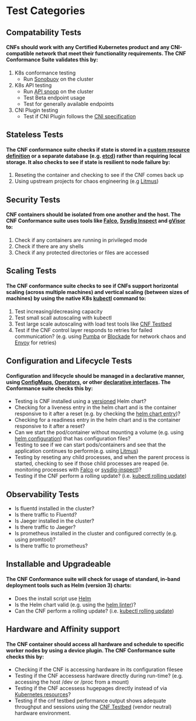 # Test Categories
## Compatability Tests
#### CNFs should work with any Certified Kubernetes product and any CNI-compatible network that meet their functionality requirements.  The CNF Conformance Suite validates this by:
1. K8s conformance testing
    * Run [Sonobuoy](https://github.com/cncf/k8s-conformance/blob/master/instructions.md) on the cluster
3. K8s API testing
    * Run [API snoop](https://github.com/cncf/apisnoop) on the cluster
    * Test Beta endpoint usage
    * Test for generally available endpoints
5. CNI Plugin testing
    * Test if CNI Plugin follows the [CNI specification](https://github.com/containernetworking/cni/blob/master/SPEC.md)

## Stateless Tests
#### The CNF conformance suite checks if state is stored in a [custom resource definition](https://kubernetes.io/docs/concepts/extend-kubernetes/api-extension/custom-resources/) or a separate database (e.g. [etcd](https://github.com/etcd-io/etcd)) rather than requiring local storage.  It also checks to see if state is resilient to node failure by:
1. Reseting the container and checking to see if the CNF comes back up
2. Using upstream projects for chaos engineering (e.g [Litmus](//https://github.com/litmuschaos/litmus))
## Security Tests
#### CNF containers should be isolated from one another and the host.  The CNF Conformance suite uses tools like [Falco](https://github.com/falcosecurity/falco), [Sysdig Inspect](https://github.com/draios/sysdig-inspect) and [gVisor](https://github.com/google/gvisor) to:
1. Check if any containers are running in privileged mode
2. Check if there are any shells
3. Check if any protected directories or files are accessed

## Scaling Tests
#### The CNF conformance suite checks to see if CNFs support horizontal scaling (across multiple machines) and vertical scaling (between sizes of machines) by using the native K8s [kubectl](https://kubernetes.io/docs/reference/kubectl/cheatsheet/#scaling-resources) command to:
1. Test increasing/decreasing capacity
2. Test small scall autoscaling with kubectl
3. Test large scale autoscaling with load test tools like [CNF Testbed](https://github.com/cncf/cnf-testbed)
4. Test if the CNF control layer responds to retries for failed communication? (e.g. using [Pumba](https://github.com/alexei-led/pumba) or [Blockade](https://github.com/worstcase/blockade) for network chaos and [Envoy](https://github.com/envoyproxy/envoy) for retries)

## Configuration and Lifecycle Tests

#### Configuration and lifecycle should be managed in a declarative manner, using [ConfigMaps](https://kubernetes.io/docs/tasks/configure-pod-container/configure-pod-configmap/), [Operators](https://kubernetes.io/docs/concepts/extend-kubernetes/operator/), or other [declarative interfaces](https://kubernetes.io/docs/concepts/overview/working-with-objects/kubernetes-objects/#understanding-kubernetes-objects).  The Conformance suite checks this by:

* Testing is CNF installed using a [versioned](https://helm.sh/docs/topics/chart_best_practices/dependencies/#versions) Helm chart? 
* Checking for a liveness entry in the helm chart and is the container responsive to it after a reset (e.g. by checking the [helm chart entry](https://kubernetes.io/docs/tasks/configure-pod-container/configure-liveness-readiness-startup-probes/))?
*  Checking for a readiness entry in the helm chart and is the container responsive to it after a reset?
*  Can we start the pod/container without mounting a volume (e.g. using [helm configuration](https://kubernetes.io/docs/tasks/configure-pod-container/configure-volume-storage/)) that has configuration files?
* Testing to see if we can start pods/containers and see that the application continues to perform(e.g. using [Litmus](https://github.com/litmuschaos/litmus))
*  Testing by reseting any child processes, and when the parent process is started, checking to see if those child processes are reaped (ie. monitoring processes with [Falco](https://github.com/falcosecurity/falco) or [sysdig-inspect](https://github.com/draios/sysdig-inspect))?
* Testing if the CNF perform a rolling update? (i.e. [kubectl rolling update](https://kubernetes.io/docs/tasks/run-application/rolling-update-replication-controller/))

## Observability Tests
* Is fluentd installed in the cluster?
* Is there traffic to Fluentd?
* Is Jaeger installed in the cluster?
* Is there traffic to Jaeger?
* Is prometheus installed in the cluster and configured correctly (e.g. using promtool)?
* Is there traffic to prometheus? 

## Installable and Upgradeable
#### The CNF Conformance suite will check for usage of standard, in-band deployment tools such as Helm (version 3) charts:
* Does the install script use [Helm](https://github.com/helm/)
* Is the Helm chart valid (e.g. using the [helm linter](https://github.com/helm/chart-testing))?
* Can the CNF perform a rolling update? (i.e. [kubectl rolling update](https://kubernetes.io/docs/tasks/run-application/rolling-update-replication-controller/))

## Hardware and Affinity support
#### The CNF container should access all hardware and schedule to specific worker nodes by using a device plugin.  The CNF Conformance suite checks this by:

* Checking if the CNF is accessing hardware in its configuration filesee
* Testing if the CNF accessess hardware directly during run-time? (e.g. accessing the host /dev or /proc from a mount)
* Testing if the CNF accessess hugepages directly instead of via [Kubernetes resources](https://github.com/cncf/cnf-testbed/blob/c4458634deca5e8ab73adf118eedde32904c8458/examples/use_case/external-packet-filtering-on-k8s-nsm-on-packet/gateway.yaml#L29)?
* Testing if the cnf testbed performance output shows adequate throughput and sessions using the [CNF Testbed](https://github.com/cncf/cnf-testbed) (vendor neutral) hardware environment.

